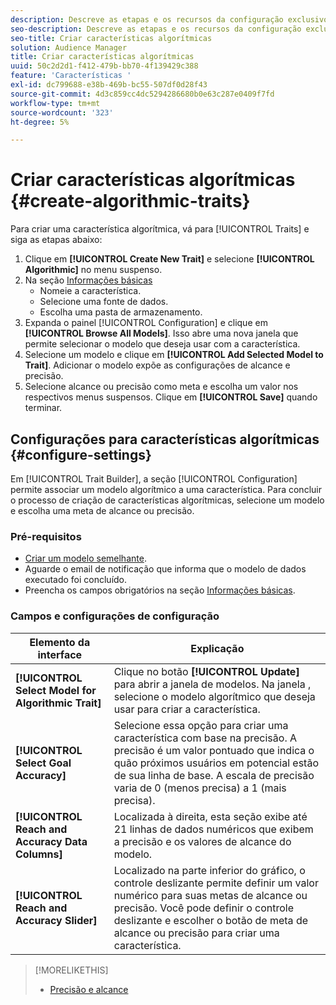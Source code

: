 ```yaml
---
description: Descreve as etapas e os recursos da configuração exclusivos do processo de criação de características algorítmicas.
seo-description: Descreve as etapas e os recursos da configuração exclusivos do processo de criação de características algorítmicas.
seo-title: Criar características algorítmicas
solution: Audience Manager
title: Criar características algorítmicas
uuid: 50c2d2d1-f412-479b-bb70-4f139429c388
feature: 'Características '
exl-id: dc799688-e38b-469b-bc55-507df0d28f43
source-git-commit: 4d3c859cc4dc5294286680b0e63c287e0409f7fd
workflow-type: tm+mt
source-wordcount: '323'
ht-degree: 5%

---
```


# Criar características algorítmicas {#create-algorithmic-traits}

<!-- t_algo_trait_build.xml -->

Para criar uma característica algorítmica, vá para [!UICONTROL Traits] e siga as etapas abaixo:

1. Clique em **[!UICONTROL Create New Trait]** e selecione **[!UICONTROL Algorithmic]** no menu suspenso.
1. Na seção [Informações básicas](../../features/traits/create-onboarded-rule-based-traits.md)
   * Nomeie a característica.
   * Selecione uma fonte de dados.
   * Escolha uma pasta de armazenamento.
1. Expanda o painel [!UICONTROL Configuration] e clique em **[!UICONTROL Browse All Models]**.
Isso abre uma nova janela que permite selecionar o modelo que deseja usar com a característica.
1. Selecione um modelo e clique em **[!UICONTROL Add Selected Model to Trait]**.
Adicionar o modelo expõe as configurações de alcance e precisão.
1. Selecione alcance ou precisão como meta e escolha um valor nos respectivos menus suspensos. Clique em **[!UICONTROL Save]** quando terminar.

## Configurações para características algorítmicas {#configure-settings}

Em [!UICONTROL Trait Builder], a seção [!UICONTROL Configuration] permite associar um modelo algorítmico a uma característica. Para concluir o processo de criação de características algorítmicas, selecione um modelo e escolha uma meta de alcance ou precisão.

### Pré-requisitos

<!-- r_algo_trait_config_section.xml -->

* [Criar um modelo semelhante](../../features/algorithmic-models/create-model.md).
* Aguarde o email de notificação que informa que o modelo de dados executado foi concluído.
* Preencha os campos obrigatórios na seção [Informações básicas](../../features/traits/create-onboarded-rule-based-traits.md).

### Campos e configurações de configuração

| Elemento da interface | Explicação |
|---|---|
| **[!UICONTROL Select Model for Algorithmic Trait]** | Clique no botão **[!UICONTROL Update]** para abrir a janela de modelos. Na janela , selecione o modelo algorítmico que deseja usar para criar a característica. |
| **[!UICONTROL Select Goal Accuracy]** | Selecione essa opção para criar uma característica com base na precisão. A precisão é um valor pontuado que indica o quão próximos usuários em potencial estão de sua linha de base. A escala de precisão varia de 0 (menos precisa) a 1 (mais precisa). |
| **[!UICONTROL Reach and Accuracy Data Columns]** | Localizada à direita, esta seção exibe até 21 linhas de dados numéricos que exibem a precisão e os valores de alcance do modelo. |
| **[!UICONTROL Reach and Accuracy Slider]** | Localizado na parte inferior do gráfico, o controle deslizante permite definir um valor numérico para suas metas de alcance ou precisão. Você pode definir o controle deslizante e escolher o botão de meta de alcance ou precisão para criar uma característica. |

>[!MORELIKETHIS]
>
>* [Precisão e alcance](../../features/traits/trait-accuracy-reach.md)

